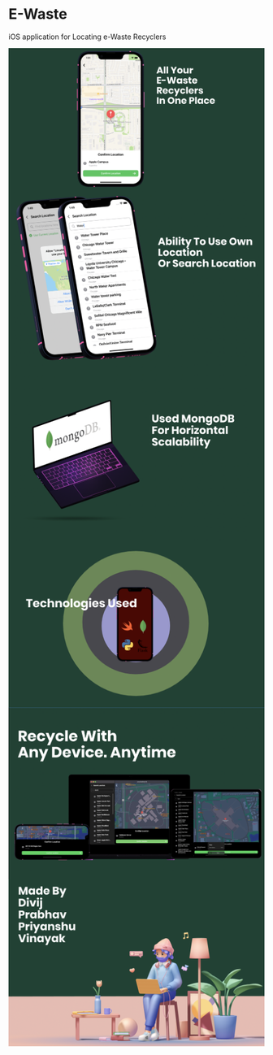 # E-Waste
iOS application for Locating e-Waste Recyclers 
<div align = "center">
  <img align="center" src= "https://github.com/E-waste-manager/Documentation/blob/main/Stills/Intro.png" />
  <img align="center" src= "https://github.com/E-waste-manager/Documentation/blob/main/Stills/Location%202nd%20Try.png" />
  <img align="center" src= "https://github.com/E-waste-manager/Documentation/blob/main/Stills/MongoDB.png" />
  <img align="center" src= "https://github.com/E-waste-manager/Documentation/blob/main/Stills/Technology%20Used.png" />
  <img align="center" src= "https://github.com/E-waste-manager/Documentation/blob/main/Stills/Any%20Device.png" />
  <img align="center" src= "https://github.com/E-waste-manager/Documentation/blob/main/Stills/Footer.png" />
 </div>
